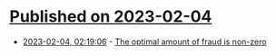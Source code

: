 # [Published on 2023-02-04](index.md)

* [2023-02-04, 02:19:06](https://lobste.rs/s/w5egrh/optimal_amount_fraud_is_non_zero) - [The optimal amount of fraud is non-zero](https://www.bitsaboutmoney.com/archive/optimal-amount-of-fraud/)
